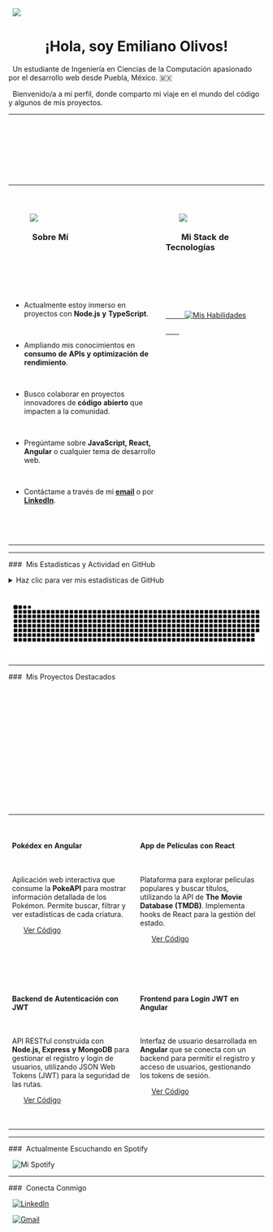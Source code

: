 <p align="center">

  <img src="https://media3.giphy.com/media/v1.Y2lkPTc5MGI3NjExaWluaGJtaWI3OHk5ajY2ZnEycjlqMng0eGJjZTBqNmlvMzV1dHRvOSZlcD12MV9pbnRlcm5hbF9naWZfYnlfaWQmY3Q9Zw/FcqKy4Kj7XOK0hCW4g/giphy.gif" width="600" />

</p>



<h1 align="center">¡Hola, soy Emiliano Olivos!</h1>

<p align="center">

  Un estudiante de Ingeniería en Ciencias de la Computación apasionado por el desarrollo web desde Puebla, México. 🇲🇽 <br />

  Bienvenido/a a mi perfil, donde comparto mi viaje en el mundo del código y algunos de mis proyectos.

</p>



---



<table>

  <tr>

    <td valign="top" width="60%">

      <h3>

        <img src="https://media.giphy.com/media/VgCDAzcKvsR6OM0uWg/giphy.gif" width="50px">

        &nbsp;Sobre Mí

      </h3>

      <ul>

        <li> Actualmente estoy inmerso en proyectos con <strong>Node.js y TypeScript</strong>.</li>

        <li> Ampliando mis conocimientos en <strong>consumo de APIs y optimización de rendimiento</strong>.</li>

        <li> Busco colaborar en proyectos innovadores de <strong>código abierto</strong> que impacten a la comunidad.</li>

        <li> Pregúntame sobre <strong>JavaScript, React, Angular</strong> o cualquier tema de desarrollo web.</li>

        <li> Contáctame a través de mi <a href="mailto:olivosemiliano@gmail.com"><strong>email</strong></a> o por <a href="https://www.linkedin.com/in/emiliano-olivos-beltran-55a9ba372"><strong>LinkedIn</strong></a>.</li>

      </ul>

    </td>

    <td valign="top" width="40%">

      <h3>

      <img src="https://media.giphy.com/media/1iLzHqmJmN3eE/giphy.gif" width="50px">

      &nbsp;Mi Stack de Tecnologías

      </h3>

      <p align="center">

        <a href="https://skillicons.dev">

          <img src="https://skillicons.dev/icons?i=html,css,scss,js,ts,react,angular,python,django,c,git,docker,postman,vscode,gulp,nodejs&perline=4" alt="Mis Habilidades" />

        </a>

      </p>

    </td>

  </tr>

</table>



---



###  Mis Estadísticas y Actividad en GitHub







<details>



  <summary>Haz clic para ver mis estadísticas de GitHub</summary>



  <p align="center">



    <img height="180em" src="https://github-readme-stats.vercel.app/api?username=0l1vos&show_icons=true&theme=tokyonight&include_all_commits=true&count_private=true"/>



    <img height="180em" src="https://github-readme-stats.vercel.app/api/top-langs/?username=0l1vos&layout=compact&langs_count=8&theme=tokyonight"/>



  </p>



</details>







<p align="center">



  <img src="https://github.com/Platane/platane/blob/output/github-contribution-grid-snake.svg" alt="Animación de Serpiente de Contribuciones"/>



</p>







---



###  Mis Proyectos Destacados



<table width="100%">

  <tr>

    <td width="50%" valign="top">

      <h4>Pokédex en Angular</h4>

      <p>Aplicación web interactiva que consume la <strong>PokeAPI</strong> para mostrar información detallada de los Pokémon. Permite buscar, filtrar y ver estadísticas de cada criatura.</p>

      <a href="https://github.com/0l1vos/Pokedex-con-Angular" target="_blank">Ver Código</a>

    </td>

    <td width="50%" valign="top">

      <h4>App de Películas con React</h4>

      <p>Plataforma para explorar películas populares y buscar títulos, utilizando la API de <strong>The Movie Database (TMDB)</strong>. Implementa hooks de React para la gestión del estado.</p>

      <a href="https://github.com/0l1vos/React-Peliculas-App" target="_blank">Ver Código</a>

    </td>

  </tr>

    <tr>

    <td width="50%" valign="top">

      <h4>Backend de Autenticación con JWT</h4>

      <p>API RESTful construida con <strong>Node.js, Express y MongoDB</strong> para gestionar el registro y login de usuarios, utilizando JSON Web Tokens (JWT) para la seguridad de las rutas.</p>

      <a href="https://github.com/0l1vos/Login-con-NodeJS-y-JWT" target="_blank">Ver Código</a>

    </td>

    <td width="50%" valign="top">

      <h4>Frontend para Login JWT en Angular</h4>

      <p>Interfaz de usuario desarrollada en <strong>Angular</strong> que se conecta con un backend para permitir el registro y acceso de usuarios, gestionando los tokens de sesión.</p>

      <a href="https://github.com/0l1vos/Frontend-con-Angular-JWT" target="_blank">Ver Código</a>

    </td>

  </tr>

</table>



---



###  Actualmente Escuchando en Spotify



<p align="center">

  <img src="https://novatorem.vercel.app/api/spotify?background_color=0d1117&border_color=666" alt="Mi Spotify" width="400" />

</p>



---



###  Conecta Conmigo



<p align="center">

  <a href="https://www.linkedin.com/in/emiliano-olivos-beltran-55a9ba372" target="_blank"><img src="https://img.shields.io/badge/LinkedIn-0A66C2?style=for-the-badge&logo=linkedin&logoColor=white" alt="LinkedIn"></a>

  <a href="mailto:olivosemiliano@gmail.com" target="_blank"><img src="https://img.shields.io/badge/Gmail-D14836?style=for-the-badge&logo=gmail&logoColor=white" alt="Gmail"></a>

</p>
